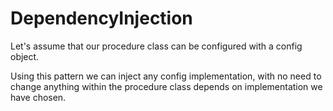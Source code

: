 DependencyInjection
===================

Let's assume that our procedure class can be configured with a config object.

Using this pattern we can inject any config implementation, with no need to change anything within the procedure class 
depends on implementation we have chosen.

